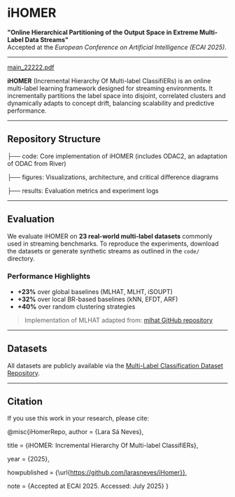 # iHOMER

**"Online Hierarchical Partitioning of the Output Space in Extreme Multi-Label Data Streams"**  
Accepted at the *European Conference on Artificial Intelligence (ECAI 2025)*.

---
[main_22222.pdf](https://github.com/user-attachments/files/21191486/main_22222.pdf)

**iHOMER** (Incremental Hierarchy Of Multi-label ClassifiERs) is an online multi-label learning framework designed for streaming environments. It incrementally partitions the label space into disjoint, correlated clusters and dynamically adapts to concept drift, balancing scalability and predictive performance.

---

##  Repository Structure
├── code:          Core implementation of iHOMER (includes ODAC2, an adaptation of ODAC from River)


├── figures:      Visualizations, architecture, and critical difference diagrams


├── results:      Evaluation metrics and experiment logs

---

## Evaluation

We evaluate iHOMER on **23 real-world multi-label datasets** commonly used in streaming benchmarks. To reproduce the experiments, download the datasets or generate synthetic streams as outlined in the `code/` directory.

### Performance Highlights

- **+23%** over global baselines (MLHAT, MLHT, iSOUPT)  
- **+32%** over local BR-based baselines (kNN, EFDT, ARF)  
- **+40%** over random clustering strategies  

> Implementation of MLHAT adapted from: [mlhat GitHub repository](https://github.com/aestebant/mlhat)

---

## Datasets

All datasets are publicly available via the [Multi-Label Classification Dataset Repository](https://www.uco.es/kdis/mllresources/).

---

## Citation

If you use this work in your research, please cite:


@misc{iHomerRepo,
  author       = {Lara Sá Neves},

  
  title        = {iHOMER: Incremental Hierarchy Of Multi-label ClassifiERs},

  
  year         = {2025},

  
  howpublished = {\url{https://github.com/larasneves/iHomer}},

  
  note         = {Accepted at ECAI 2025. Accessed: July 2025}
}
